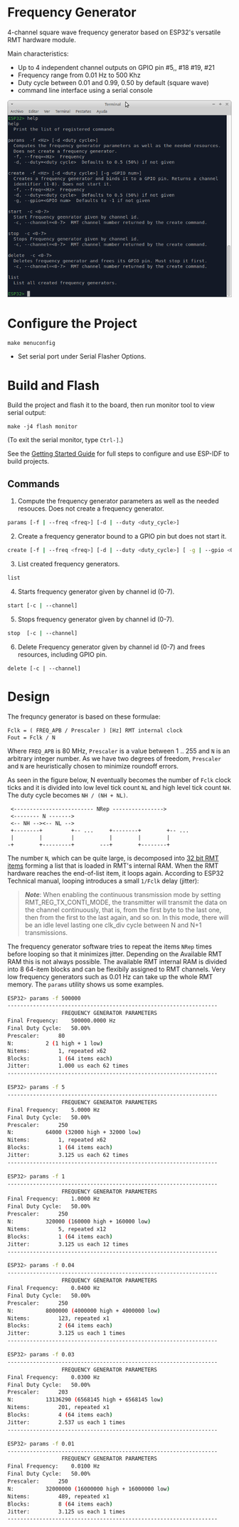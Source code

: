 # Frequency Generator

4-channel square wave frequency generator based on ESP32's versatile RMT hardware module.

Main characteristics:
* Up to 4 independent channel outputs on GPIO pin #5,, #18 #19, #21
* Frequency range from 0.01 Hz to 500 Khz
* Duty cycle between 0.01 and 0.99, 0.50 by default (square wave)
* command line interface using a serial console

![Console](doc/screenshot1.png?raw=true)


# Configure the Project

```
make menuconfig
```

* Set serial port under Serial Flasher Options.

# Build and Flash

Build the project and flash it to the board, then run monitor tool to view serial output:

```
make -j4 flash monitor
```

(To exit the serial monitor, type ``Ctrl-]``.)

See the [Getting Started Guide](https://docs.espressif.com/projects/esp-idf/en/latest/get-started/index.html) for full steps to configure and use ESP-IDF to build projects.

## Commands

1. Compute the frequency generator parameters as well as the needed resouces. Does not create a frequency generator.

```bash
params [-f | --freq <freq>] [-d | --duty <duty_cycle>]
```

2. Create a frequency generator bound to a GPIO pin but does not start it.

```bash
create [-f | --freq <freq>] [-d | --duty <duty_cycle>] [ -g | --gpio <GPIO num>]
```

3. List created frequency generators.

```bash
list
```

4. Starts frequency generator given by channel id (0-7).

```bash
start [-c | --channel]
```

5. Stops frequency generator given by channel id (0-7).

```bash
stop  [-c | --channel]
```

6. Delete Frequency generator given by channel id (0-7) and frees resources, including GPIO pin.

```
delete [-c | --channel]
```

# Design

The frequncy generator is based on these formulae:

```
Fclk = ( FREQ_APB / Prescaler ) [Hz] RMT internal clock
Fout = Fclk / N
```

Where `FREQ_APB` is 80 MHz, `Prescaler` is a value between 1 .. 255 and `N` is an arbitrary integer number. As we have two degrees of freedom, `Prescaler` and `N` are heuristically chosen to minimize roundoff errors.

As seen in the figure below, N eventually becomes the number of `Fclk` clock ticks and it is divided into low level tick count `NL` and high level tick count `NH`. The duty cycle becomes `NH / (NH + NL)`.

```
 <------------------------- NRep ---------------->
 <-------- N ------->
 <-- NH --><-- NL -->
 +--------+         +-- ...     +--------+        +-- ...
 |        |         |           |        |        |
-+        +---------+        ---+        +--------+
```

The number `N`, which can be quite large, is decomposed into [32 bit RMT items](https://docs.espressif.com/projects/esp-idf/en/latest/api-reference/peripherals/rmt.html#transmit-data) forming a list that is loaded in RMT's internal RAM. When the RMT hardware reaches the end-of-list item, it loops again. According to ESP32 Technical manual, looping introduces a small `1/Fclk` delay (jitter):

>***Note***: When enabling the continuous transmission mode by setting
>RMT_REG_TX_CONTI_MODE, the transmitter will transmit the data on the channel
>continuously, that is, from the first byte to the last one, then from the first to the last again, and
>so on. In this mode, there will be an idle level lasting one clk_div cycle between N and N+1
>transmissions.

The frequency generator software tries to repeat the items `NRep` times before looping so that it minimizes jitter. Depending on the Available RMT RAM this is not always possible. The available RMT internal RAM is divided into 8 64-item blocks and can be flexibily assigned to RMT channels. Very low frequency generators such as 0.01 Hz can take up the whole RMT memory. The `params` utility shows us some examples.


```bash
ESP32> params -f 500000
------------------------------------------------------------------
                 FREQUENCY GENERATOR PARAMETERS                   
Final Frequency:	500000.0000 Hz
Final Duty Cycle:	50.00%
Prescaler:		80
N:			2 (1 high + 1 low)
Nitems:			1, repeated x62
Blocks:			1 (64 items each)
Jitter:			1.000 us each 62 times
------------------------------------------------------------------
```

```bash
ESP32> params -f 5
------------------------------------------------------------------
                 FREQUENCY GENERATOR PARAMETERS                   
Final Frequency:	5.0000 Hz
Final Duty Cycle:	50.00%
Prescaler:		250
N:			64000 (32000 high + 32000 low)
Nitems:			1, repeated x62
Blocks:			1 (64 items each)
Jitter:			3.125 us each 62 times
------------------------------------------------------------------
```

```bash
ESP32> params -f 1
------------------------------------------------------------------
                 FREQUENCY GENERATOR PARAMETERS                   
Final Frequency:	1.0000 Hz
Final Duty Cycle:	50.00%
Prescaler:		250
N:			320000 (160000 high + 160000 low)
Nitems:			5, repeated x12
Blocks:			1 (64 items each)
Jitter:			3.125 us each 12 times
------------------------------------------------------------------
```

```bash
ESP32> params -f 0.04
------------------------------------------------------------------
                 FREQUENCY GENERATOR PARAMETERS                   
Final Frequency:	0.0400 Hz
Final Duty Cycle:	50.00%
Prescaler:		250
N:			8000000 (4000000 high + 4000000 low)
Nitems:			123, repeated x1
Blocks:			2 (64 items each)
Jitter:			3.125 us each 1 times
------------------------------------------------------------------
```

```bash
ESP32> params -f 0.03
------------------------------------------------------------------
                 FREQUENCY GENERATOR PARAMETERS                   
Final Frequency:	0.0300 Hz
Final Duty Cycle:	50.00%
Prescaler:		203
N:			13136290 (6568145 high + 6568145 low)
Nitems:			201, repeated x1
Blocks:			4 (64 items each)
Jitter:			2.537 us each 1 times
------------------------------------------------------------------
```

```bash
ESP32> params -f 0.01
------------------------------------------------------------------
                 FREQUENCY GENERATOR PARAMETERS                   
Final Frequency:	0.0100 Hz
Final Duty Cycle:	50.00%
Prescaler:		250
N:			32000000 (16000000 high + 16000000 low)
Nitems:			489, repeated x1
Blocks:			8 (64 items each)
Jitter:			3.125 us each 1 times
------------------------------------------------------------------
```
